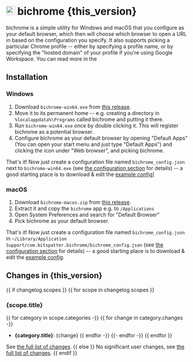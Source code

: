 # <img src="{repo_url}/blob/{this_version}/assets/bichrome_icon.png?raw=true" width="24"> bichrome {this_version}

bichrome is a simple utility for Windows and macOS that you configure as your default browser, which then will choose which browser to open a URL in based on the configuration you specify. It also supports picking a particular Chrome profile -- either by specifying a profile name, or by specifying the "hosted domain" of your profile if you're using Google Workspace. You can read more in the 

## Installation

### Windows

1. Download `bichrome-win64.exe` from [this release][windows_download].
2. Move it to its permanent home -- e.g. creating a directory in `%localappdata%\Programs` called bichrome and putting it there.
3. Run `bichrome-win64.exe` once by double clicking it. This will register bichrome as a potential browser.
4. Configure bichrome as your default browser by opening "Default Apps" (You can open your start menu and just type "Default Apps") and clicking the icon under "Web browser", and picking bichrome.

That's it! Now just create a configuration file named `bichrome_config.json` next to `bichrome-win64.exe` (see [the configuration section][config_readme] for details) -- a good starting place is to download & edit the [example config][example_config]] 


### macOS

1. Download `bichrome-macos.zip` from [this release][macos_download].
2. Extract it and copy the `bichrome` app e.g. to `/Applications`
3. Open System Preferences and search for "Default Browser"
4. Pick bichrome as your default browser.

That's it! Now just create a configuration file named `bichrome_config.json` in `~/Library/Application Support/com.bitspatter.bichrome/bichrome_config.json` (see [the configuration section][config_readme] for details) -- a good starting place is to download & edit the [example config][example_config].

## Changes in {this_version}
{{ if changelog.scopes }}
{{ for scope in changelog.scopes }}
### {scope.title}

{{ for category in scope.categories -}}
{{ for change in category.changes -}}
 * **{category.title}**: {change}
{{ endfor -}}
{{- endfor -}}
{{ endfor }}

See [the full list of changes][commits_link].
{{ else }}
No significant user changes, see [the full list of changes][commits_link].
{{ endif }}

[commits_link]: {commits_link}
[windows_download]: {repo_url}/releases/download/{this_version}/bichrome-win64.exe
[macos_download]: {repo_url}/releases/download/{this_version}/bichrome-macos.zip
[example_config]: {repo_url}/releases/download/{this_version}/bichrome_example_config.json
[config_readme]: {repo_url}/blob/{this_version}/README.md#bichrome_configjson